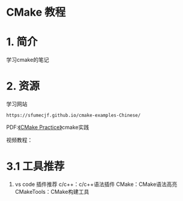 # CMake 教程

# 1. 简介
学习cmake的笔记

# 2. 资源

学习网站

```
https://sfumecjf.github.io/cmake-examples-Chinese/
```

PDF:<a href="./资源/CMake Practice.pdf">《CMake Practice》</a>cmake实践

视频教程：

# 3.1 工具推荐

1. vs code 插件推荐
c/c++：c/c++语法插件
CMake：CMake语法高亮
CMakeTools：CMake构建工具


